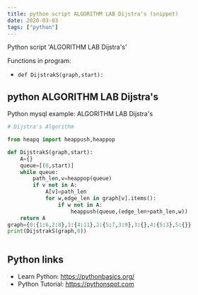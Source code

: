 ```yaml
---
title: python script ALGORITHM LAB Dijstra's (snippet)
date: 2020-03-03
tags: ["python"]
---
```

Python script 'ALGORITHM LAB Dijstra's'

Functions in program: 
* `def DijstrakS(graph,start):`

## python ALGORITHM LAB Dijstra's

Python mysql example: ALGORITHM LAB Dijstra's

```python
# Dijstra's Algorithm

from heapq import heappush,heappop

def DijstrakS(graph,start):
    A={}
    queue=[(0,start)]
    while queue:
        path_len,v=heappop(queue)
        if v not in A:
            A[v]=path_len
            for w,edge_len in graph[v].items():
                if w not in A:
                    heappush(queue,(edge_len+path_len,w))
    return A
graph={0:{1:6,2:8},1:{4:11},2:{5:7,3:9},3:{},4:{5:3},5:{}}
print(DijstrakS(graph,0))



```

## Python links

- Learn Python: https://pythonbasics.org/
- Python Tutorial: https://pythonspot.com
